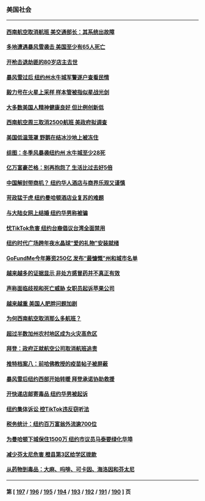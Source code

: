 ### 美国社会
---
#### [西南航空取消航班 美交通部长：其系统出故障](../../pages/ncid1078160/n13894016.md) 
#### [多地遭遇暴风雪袭击 美国至少有65人死亡](../../pages/ncid1078160/n13893906.md) 
#### [开枪击退劫匪的80岁店主去世](../../pages/ncid1078160/n13893935.md) 
#### [暴风雪过后 纽约州水牛城军警逐户查看民情](../../pages/ncid1078160/n13893855.md) 
#### [毅力号在火星上采样 样本管被指似星战光剑](../../pages/ncid1078160/n13893743.md) 
#### [大多数美国人精神健康良好 但比例创新低](../../pages/ncid1078160/n13893904.md) 
#### [西南航空周三取消2500航班 美政府拟调查](../../pages/ncid1078160/n13893751.md) 
#### [美国低温笼罩 野鹅在结冰沙地上被冻住](../../pages/ncid1078160/n13893497.md) 
#### [组图：冬季风暴袭纽约州 水牛城至少28死](../../pages/ncid1078160/n13893378.md) 
#### [亿万富豪芒格：别再抱怨了 生活比过去好5倍](../../pages/ncid1078160/n13893431.md) 
#### [中国解封带商机？ 纽约华人酒店与商界乐观又谨慎](../../pages/ncid1078160/n13893301.md) 
#### [苛政猛于虎 纽约曼哈顿酒店业复苏的难题](../../pages/ncid1078160/n13893296.md) 
#### [与大陆女网上结婚 纽约华男称被骗](../../pages/ncid1078160/n13893294.md) 
#### [忧TikTok危害 纽约台裔倡议台湾全面禁用](../../pages/ncid1078160/n13893272.md) 
#### [纽约时代广场跨年夜水晶球“爱的礼物”安装就绪](../../pages/ncid1078160/n13893305.md) 
#### [GoFundMe今年筹资250亿 发布“最慷慨”州和城市名单](../../pages/ncid1078160/n13893303.md) 
#### [越来越多的证据显示 非处方感冒药并不真正有效](../../pages/ncid1078160/n13893219.md) 
#### [声称面临歧视和死亡威胁 女职员起诉苹果公司](../../pages/ncid1078160/n13893202.md) 
#### [越来越重 美国人肥胖问题加剧](../../pages/ncid1078160/n13893194.md) 
#### [为何西南航空取消那么多航班？](../../pages/ncid1078160/n13893188.md) 
#### [超过半数加州农村地区成为火灾高危区](../../pages/ncid1078160/n13893167.md) 
#### [拜登：政府正就航空公司取消航班追责](../../pages/ncid1078160/n13893030.md) 
#### [推特档案八：前哈佛教授的疫苗帖子被屏蔽](../../pages/ncid1078160/n13892949.md) 
#### [暴风雪后纽约西部开始转暖 拜登承诺协助救援](../../pages/ncid1078160/n13892258.md) 
#### [开快递店邮寄毒品 纽约华男被起诉](../../pages/ncid1078160/n13892485.md) 
#### [纽约集体诉讼 控TikTok违反窃听法](../../pages/ncid1078160/n13892505.md) 
#### [税务统计：纽约百万富翁外流逾700位](../../pages/ncid1078160/n13892477.md) 
#### [为曼哈顿下城保住1500万 纽约市议员马泰要绿化华埠](../../pages/ncid1078160/n13892468.md) 
#### [减少芬太尼危害 橙县第3区给学区拨款](../../pages/ncid1078160/n13892460.md) 
#### [从药物到毒品：大麻、吗啡、可卡因、海洛因和芬太尼](../../pages/ncid1078160/n13892307.md) 

---
#### 第 [ [197](./197.md) / [196](./196.md) / [195](./195.md) / [194](./194.md) / [193](./193.md) / [192](./192.md) / [191](./191.md) / [190](./190.md) ] 页
